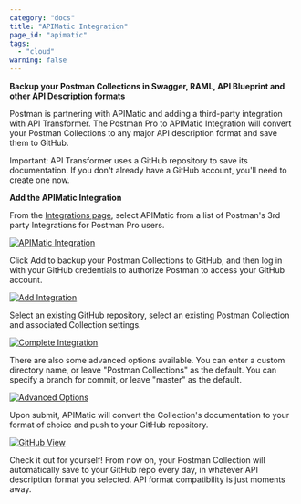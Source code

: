 ```yaml
---
category: "docs"
title: "APIMatic Integration"
page_id: "apimatic"
tags: 
  - "cloud"
warning: false
---
```


**Backup your Postman Collections in Swagger, RAML, API Blueprint and other API Description formats**

Postman is partnering with APIMatic and adding a third-party integration with API Transformer.  The Postman Pro to APIMatic Integration will convert your Postman Collections to any major API description format and save them to GitHub.  

Important: API Transformer uses a GitHub repository to save its documentation.  If you don't already have a GitHub account, you'll need to create one now.

**Add the APIMatic Integration**

From the [Integrations page][0], select APIMatic from a list of Postman's 3rd party Integrations for Postman Pro users.

[![APIMatic Integration](https://s3.amazonaws.com/postman-static-getpostman-com/postman-docs/apimatic_directory.png)][1]

Click Add to backup your Postman Collections to GitHub, and then log in with your GitHub credentials to authorize Postman to access your GitHub account.

[![Add Integration](https://s3.amazonaws.com/postman-static-getpostman-com/postman-docs/apimatic_add.png)][2]

Select an existing GitHub repository, select an existing Postman Collection and associated Collection settings.

[![Complete Integration](https://s3.amazonaws.com/postman-static-getpostman-com/postman-docs/apimatic_complete.png)][3]

There are also some advanced options available.  You can enter a custom directory name, or leave "Postman Collections" as the default. You can specify a branch for commit, or leave "master" as the default.

[![Advanced Options](https://s3.amazonaws.com/postman-static-getpostman-com/postman-docs/advanced_apimatic.png)][4]

Upon submit, APIMatic will convert the Collection's documentation to your format of choice and push to your GitHub repository.  

[![GitHub View](https://s3.amazonaws.com/postman-static-getpostman-com/postman-docs/apimatic_github.jpg)][5]

Check it out for yourself!  From now on, your Postman Collection will automatically save to your GitHub repo every day, in whatever API description format you selected.  API format compatibility is just moments away.

[0]: https://app.getpostman.com/dashboard/integrations
[1]: https://s3.amazonaws.com/postman-static-getpostman-com/postman-docs/apimatic_directory.png
[2]: https://s3.amazonaws.com/postman-static-getpostman-com/postman-docs/apimatic_add.png
[3]: https://s3.amazonaws.com/postman-static-getpostman-com/postman-docs/apimatic_complete.png
[4]: https://s3.amazonaws.com/postman-static-getpostman-com/postman-docs/advanced_apimatic.png
[5]: https://s3.amazonaws.com/postman-static-getpostman-com/postman-docs/apimatic_github.jpg
